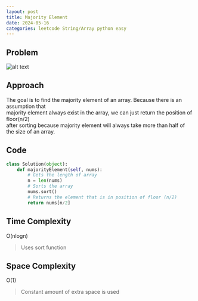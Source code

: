 ```yaml
---
layout: post
title: Majority Element
date: 2024-05-16
categories: leetcode String/Array python easy
---
```

## Problem
![alt text](/blog/public/img/MajorityElement.png)

## Approach
The goal is to find the majority element of an array. Because there is an assumption that  
majority element always exist in the array, we can just return the position of floor(n/2)  
after sorting because majority element will always take more than half of the size of an array.

## Code
```python
class Solution(object):
    def majorityElement(self, nums):
        # Gets the length of array
        n = len(nums)
        # Sorts the array
        nums.sort()
        # Returns the element that is in position of floor (n/2)
        return nums[n/2]     
```
## Time Complexity
O(nlogn)
> Uses sort function 

## Space Complexity
O(1)
> Constant amount of extra space is used